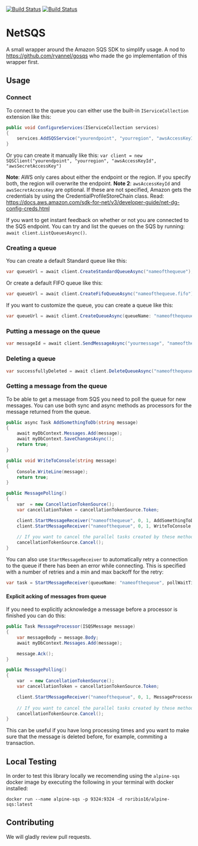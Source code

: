 [![Build Status](https://dev.azure.com/martinhugosvensson/martinhugosvensson/_apis/build/status/LosGlennos.NetSQS?branchName=master)](https://dev.azure.com/martinhugosvensson/martinhugosvensson/_build/latest?definitionId=1&branchName=master) [![Build Status](https://img.shields.io/nuget/v/NetSQS)](https://img.shields.io/nuget/v/NetSQS)

# NetSQS

A small wrapper around the Amazon SQS SDK to simplify usage. A nod to https://github.com/ryannel/gosqs who made the go implementation of this wrapper first.

## Usage

### Connect
To connect to the queue you can either use the built-in `IServiceCollection` extension like this:

```csharp
public void ConfigureServices(IServiceCollection services)
{
    services.AddSQSService("yourendpoint", "yourregion", "awsAccessKeyId", "awsSecretAccessKey");
}
```

Or you can create it manually like this: `var client = new SQSClient("yourendpoint", "yourregion", "awsAccessKeyId", "awsSecretAccessKey")`

**Note**: AWS only cares about either the endpoint or the region. If you specify both, the region will overwrite the endpoint.
**Note 2**: `awsAccessKeyId` and `awsSecretAccessKey` are optional. If these are not specified, Amazon gets the credentials by using the  CredentialProfileStoreChain class. Read: https://docs.aws.amazon.com/sdk-for-net/v3/developer-guide/net-dg-config-creds.html

If you want to get instant feedback on whether or not you are connected to the SQS endpoint. You can try and list the queues on the SQS by running: `await client.ListQueuesAsync()`.

### Creating a queue

You can create a default Standard queue like this:
```csharp
var queueUrl = await client.CreateStandardQueueAsync("nameofthequeue");
```
Or create a default FIFO queue like this:
```csharp
var queueUrl = await client.CreateFifoQueueAsync("nameofthequeue.fifo");
```
If you want to customize the queue, you can create a queue like this:
```csharp
var queueUrl = await client.CreateQueueAsync(queueName: "nameofthequeue", isFifo: false, isEncrypted: false, retentionPeriod: 345600, visibilityTimeout: 30);
```

### Putting a message on the queue
```csharp
var messageId = await client.SendMessageAsync("yourmessage", "nameofthequeue");
```

### Deleting a queue
```csharp
var successfullyDeleted = await client.DeleteQueueAsync("nameofthequeue");
```

### Getting a message from the queue
To be able to get a message from SQS you need to poll the queue for new messages. You can use both sync and async methods as processors for the message returned from the queue.

```csharp
public async Task AddSomethingToDb(string message) 
{
    await myDbContext.Messages.Add(message);
    await myDbContext.SaveChangesAsync();
	return true;
}

public void WriteToConsole(string message)
{
    Console.WriteLine(message);
	return true;
}

public MessagePolling() 
{
	var  = new CancellationTokenSource();
	var cancellationToken = cancellationTokenSource.Token;

    client.StartMessageReceiver("nameofthequeue", 0, 1, AddSomethingToDb, cancellationToken);
    client.StartMessageReceiver("nameofthequeue", 0, 1, WriteToConsole, cancellationToken);
    
    // If you want to cancel the parallel tasks created by these methods. Do this:
    cancellationTokenSource.Cancel();
}
```
You can also use `StartMessageReceiver` to automatically retry a connection to the queue if there has been an error while connecting. This is specified with a number of retries and a min and max backoff for the retry:
```csharp
var task = StartMessageReceiver(queueName: "nameofthequeue", pollWaitTime: 0, maxNumberOfMessagesPerPoll: 1, numRetries: 20, minBackOff: 1, maxBackOff: 20, AddSomethingToDb, cancellationToken);
```

#### Explicit acking of messages from queue

If you need to explicitly acknowledge a message before a processor is finished you can do this:

```csharp
public Task MessageProcessor(ISQSMessage message) 
{
	var messageBody = message.Body;
	await myDbContext.Messages.Add(message);

	message.Ack();
}

public MessagePolling() 
{
	var  = new CancellationTokenSource();
	var cancellationToken = cancellationTokenSource.Token;

    client.StartMessageReceiver("nameofthequeue", 0, 1, MessageProcessor, cancellationToken);
    
    // If you want to cancel the parallel tasks created by these methods. Do this:
    cancellationTokenSource.Cancel();
}
```

This can be useful if you have long processing times and you want to make sure that the message is deleted before, for example, commiting a transaction.

## Local Testing
In order to test this library locally we recomending using the `alpine-sqs` docker image by executing the following in your terminal with docker installed: 

```
docker run --name alpine-sqs -p 9324:9324 -d roribio16/alpine-sqs:latest
```

## Contributing
We will gladly review pull requests.
